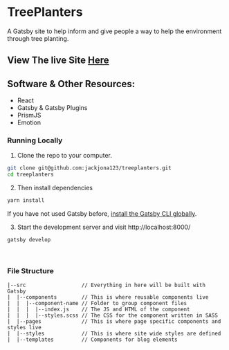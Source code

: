 # TreePlanters

A Gatsby site to help inform and give people a way to help the environment through tree planting.

## View The live Site [Here](https://treeplanters.jackjona.live)

## Software & Other Resources:

- React
- Gatsby & Gatsby Plugins
- PrismJS
- Emotion

### Running Locally

1. Clone the repo to your computer.

```bash
git clone git@github.com:jackjona123/treeplanters.git
cd treeplanters
```

2. Then install dependencies

```bash
yarn install
```

If you have not used Gatsby before, [install the Gatsby CLI globally](https://github.com/gatsbyjs/gatsby#-get-up-and-running-in-5-minutes).

3. Start the development server and visit http://localhost:8000/

```bash
gatsby develop
```
&nbsp;

### File Structure
```
|--src                  // Everything in here will be built with Gatsby
|  |--components        // This is where reusable components live
|  |  |--component-name // Folder to group component files
|  |  |  |--index.js    // The JS and HTML of the component
|  |  |  |--styles.scss // The CSS for the component written in SASS
|  |--pages             // This is where page specific components and styles live
|  |--styles            // This is where site wide styles are defined
|  |--templates         // Components for blog elements
```